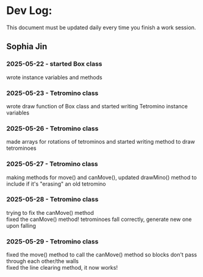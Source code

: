 # Dev Log:

This document must be updated daily every time you finish a work session.

## Sophia Jin

### 2025-05-22 - started Box class
wrote instance variables and methods

### 2025-05-23 - Tetromino class
wrote draw function of Box class and started writing Tetromino instance variables

### 2025-05-26 - Tetromino class
made arrays for rotations of tetrominos and started writing method to draw tetrominoes

### 2025-05-27 - Tetromino class
making methods for move() and canMove(), updated drawMino() method to include if it's "erasing" an old tetromino

### 2025-05-28 - Tetromino class
trying to fix the canMove() method\
fixed the canMove() method! tetrominoes fall correctly, generate new one upon falling

### 2025-05-29 - Tetromino class
fixed the move() method to call the canMove() method so blocks don't pass through each other/the walls\
fixed the line clearing method, it now works!
